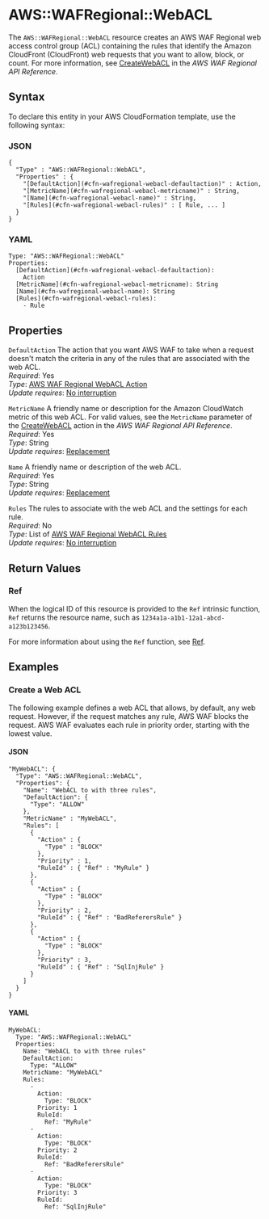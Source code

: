 # AWS::WAFRegional::WebACL<a name="aws-resource-wafregional-webacl"></a>

The `AWS::WAFRegional::WebACL` resource creates an AWS WAF Regional web access control group \(ACL\) containing the rules that identify the Amazon CloudFront \(CloudFront\) web requests that you want to allow, block, or count\. For more information, see [CreateWebACL](https://docs.aws.amazon.com/waf/latest/APIReference/API_regional_CreateWebACL.html) in the *AWS WAF Regional API Reference*\.

## Syntax<a name="aws-resource-wafregional-webacl-syntax"></a>

To declare this entity in your AWS CloudFormation template, use the following syntax:

### JSON<a name="aws-resource-wafregional-webacl-syntax.json"></a>

```
{
  "Type" : "AWS::WAFRegional::WebACL",
  "Properties" : {
    "[DefaultAction](#cfn-wafregional-webacl-defaultaction)" : Action,
    "[MetricName](#cfn-wafregional-webacl-metricname)" : String,
    "[Name](#cfn-wafregional-webacl-name)" : String,
    "[Rules](#cfn-wafregional-webacl-rules)" : [ Rule, ... ]
  }
}
```

### YAML<a name="aws-resource-wafregional-webacl-syntax.yaml"></a>

```
Type: "AWS::WAFRegional::WebACL"
Properties: 
  [DefaultAction](#cfn-wafregional-webacl-defaultaction):
    Action
  [MetricName](#cfn-wafregional-webacl-metricname): String
  [Name](#cfn-wafregional-webacl-name): String
  [Rules](#cfn-wafregional-webacl-rules):
    - Rule
```

## Properties<a name="w2922ab1c21c10d221c33b7"></a>

`DefaultAction`  <a name="cfn-wafregional-webacl-defaultaction"></a>
The action that you want AWS WAF to take when a request doesn't match the criteria in any of the rules that are associated with the web ACL\.  
*Required*: Yes  
*Type*: [AWS WAF Regional WebACL Action](aws-properties-wafregional-webacl-action.md)  
*Update requires*: [No interruption](using-cfn-updating-stacks-update-behaviors.md#update-no-interrupt)

`MetricName`  <a name="cfn-wafregional-webacl-metricname"></a>
A friendly name or description for the Amazon CloudWatch metric of this web ACL\. For valid values, see the `MetricName` parameter of the [CreateWebACL](https://docs.aws.amazon.com/waf/latest/APIReference/API_regional_CreateWebACL.html) action in the *AWS WAF Regional API Reference*\.  
*Required*: Yes  
*Type*: String  
*Update requires*: [Replacement](using-cfn-updating-stacks-update-behaviors.md#update-replacement)

`Name`  <a name="cfn-wafregional-webacl-name"></a>
A friendly name or description of the web ACL\.  
*Required*: Yes  
*Type*: String  
*Update requires*: [Replacement](using-cfn-updating-stacks-update-behaviors.md#update-replacement)

`Rules`  <a name="cfn-wafregional-webacl-rules"></a>
The rules to associate with the web ACL and the settings for each rule\.  
*Required*: No  
*Type*: List of [AWS WAF Regional WebACL Rules](aws-properties-wafregional-webacl-rules.md)  
*Update requires*: [No interruption](using-cfn-updating-stacks-update-behaviors.md#update-no-interrupt)

## Return Values<a name="w2922ab1c21c10d221c33b9"></a>

### Ref<a name="w2922ab1c21c10d221c33b9b2"></a>

When the logical ID of this resource is provided to the `Ref` intrinsic function, `Ref` returns the resource name, such as `1234a1a-a1b1-12a1-abcd-a123b123456`\.

For more information about using the `Ref` function, see [Ref](intrinsic-function-reference-ref.md)\.

## Examples<a name="w2922ab1c21c10d221c33c11"></a>

### Create a Web ACL<a name="w2922ab1c21c10d221c33c11b2"></a>

The following example defines a web ACL that allows, by default, any web request\. However, if the request matches any rule, AWS WAF blocks the request\. AWS WAF evaluates each rule in priority order, starting with the lowest value\.

#### JSON<a name="aws-resource-wafregional-webacl-example1.json"></a>

```
"MyWebACL": {
  "Type": "AWS::WAFRegional::WebACL",
  "Properties": {
    "Name": "WebACL to with three rules",
    "DefaultAction": {
      "Type": "ALLOW"
    },
    "MetricName" : "MyWebACL",
    "Rules": [
      {
        "Action" : {
          "Type" : "BLOCK"
        },
        "Priority" : 1,
        "RuleId" : { "Ref" : "MyRule" }
      },
      {
        "Action" : {
          "Type" : "BLOCK"
        },
        "Priority" : 2,
        "RuleId" : { "Ref" : "BadReferersRule" }
      },
      {
        "Action" : {
          "Type" : "BLOCK"
        },
        "Priority" : 3,
        "RuleId" : { "Ref" : "SqlInjRule" }
      }
    ]
  }      
}
```

#### YAML<a name="aws-resource-wafregional-webacl-example1.yaml"></a>

```
MyWebACL: 
  Type: "AWS::WAFRegional::WebACL"
  Properties: 
    Name: "WebACL to with three rules"
    DefaultAction: 
      Type: "ALLOW"
    MetricName: "MyWebACL"
    Rules: 
      - 
        Action: 
          Type: "BLOCK"
        Priority: 1
        RuleId: 
          Ref: "MyRule"
      - 
        Action: 
          Type: "BLOCK"
        Priority: 2
        RuleId: 
          Ref: "BadReferersRule"
      - 
        Action: 
          Type: "BLOCK"
        Priority: 3
        RuleId: 
          Ref: "SqlInjRule"
```